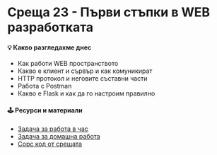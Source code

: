 # Среща 23 - Първи стъпки в WEB разработката

#### 💡 Какво разгледахме днес
- Как работи WEB пространството
- Какво е клиент и сървър и как комуникират
- HTTP протокол и неговите съставни части
- Работа с Postman
- Какво е Flask и как да го настроим правилно

#### 🕹️ Ресурси и материали
- [Задача за работа в час](./@cw/)
- [Задача за домашна работа](./@hw/)
- [Сорс код от срещата](./source/)
